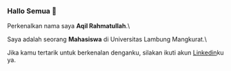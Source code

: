 ### Hallo Semua 👋

Perkenalkan nama saya **Aqil Rahmatullah**.\

Saya adalah seorang **Mahasiswa** di Universitas Lambung Mangkurat.\

Jika kamu tertarik untuk berkenalan denganku, silakan ikuti akun [Linkedin](https://www.linkedin.com/in/aqil-rahmatullah/)ku ya.



<!--
**Cammiex/Cammiex** is a ✨ _special_ ✨ repository because its `README.md` (this file) appears on your GitHub profile.

Here are some ideas to get you started:

- 🔭 I’m currently working on ...
- 🌱 I’m currently learning ...
- 👯 I’m looking to collaborate on ...
- 🤔 I’m looking for help with ...
- 💬 Ask me about ...
- 📫 How to reach me: ...
- 😄 Pronouns: ...
- ⚡ Fun fact: ...
-->
